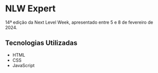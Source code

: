 # NLW Expert
14ª edição da Next Level Week, apresentado entre 5 e 8 de fevereiro de 2024.

## Tecnologias Utilizadas
- HTML
- CSS
- JavaScript



